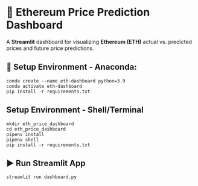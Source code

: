 # 🚀 Ethereum Price Prediction Dashboard

A **Streamlit** dashboard for visualizing **Ethereum (ETH)** actual vs. predicted prices and future price predictions.

## 📌 Setup Environment - Anaconda:
```
conda create --name eth-dashboard python=3.9
conda activate eth-dashboard
pip install -r requirements.txt
```
## Setup Environment - Shell/Terminal
```
mkdir eth_price_dashboard
cd eth_price_dashboard
pipenv install
pipenv shell
pip install -r requirements.txt
```
## ▶️ Run Streamlit App
```
streamlit run dashboard.py
```